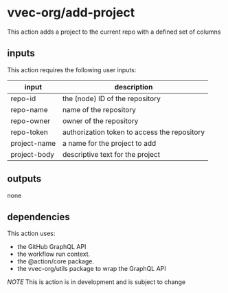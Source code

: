 # vvec-org/add-project
This action adds a project to the current repo with a defined set of columns

## inputs
This action requires the following user inputs:

input | description
---- | ----
repo-id | the (node) ID of the repository 
repo-name | name of the repository
repo-owner | owner of the repository
repo-token | authorization token to access the repository
project-name | a name for the project to add
project-body | descriptive text for the project

## outputs
none

## dependencies
This action uses:
- the GitHub GraphQL API
- the workflow run context.
- the @action/core package.
- the vvec-org/utils package to wrap the GraphQL API

*NOTE* This is action is in development and is subject to change

